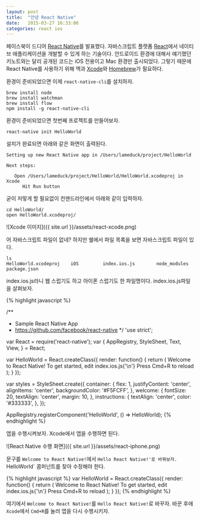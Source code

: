```yaml
---
layout: post
title:  "안녕 React Native"
date:   2015-03-27 16:33:06
categories: react ios
---
```

페이스북이 드디어 [React Native][react-native]를 발표했다. 자바스크립트 플랫폼 [React][react]에서 네이티브 애플리케이션을 개발할 수 있게 하는 기술이다. 안드로이드 환경에 대해서 얘기했던 키노트와는 달리 공개된 코드는 iOS 전용이고 Mac 환경만 출시되었다. 그렇기 때문에 React Native를 사용하기 위해 맥과 [Xcode][xcode]와 [Homebrew][homebrew]가 필요하다.

환경이 준비되었으면 이제 `react-native-cli`를 설치하자.

````
brew install node
brew install watchman
brew install flow
npm install -g react-native-cli

````

환경이 준비되었으면 첫번째 프로젝트를 만들어보자.

````
react-native init HelloWorld
````

설치가 완료되면 아래와 같은 화면이 출력된다.

````
Setting up new React Native app in /Users/lameduck/project/HelloWorld

Next steps:

   Open /Users/lameduck/project/HelloWorld/HelloWorld.xcodeproj in Xcode
      Hit Run button
````

굳이 저렇게 할 필요없이 컨맨드라인에서 아래와 같이 입력하자.

````
cd HelloWorld/
open HelloWorld.xcodeproj/
````

![Xcode 이미지]({{ site.url }}/assets/react-xcode.png)

어 자바스크립트 파일이 없네? 하지만 쉘에서 파일 목록을 보면 자바스크립트 파일이 있다.

````
ls
HelloWorld.xcodeproj    iOS         index.ios.js        node_modules        package.json
````

index.ios.js라니 웹 스럽기도 하고 아이폰 스럽기도 한 파일명이다. index.ios.js파일을 살펴보자.

{% highlight javascript %}

/**
 * Sample React Native App
 * https://github.com/facebook/react-native
 */
'use strict';

var React = require('react-native');
var {
  AppRegistry,
  StyleSheet,
  Text,
  View,
} = React;

var HelloWorld = React.createClass({
  render: function() {
    return (
      <View style={styles.container}>
        <Text style={styles.welcome}>
          Welcome to React Native!
        </Text>
        <Text style={styles.instructions}>
          To get started, edit index.ios.js{'\n'}
          Press Cmd+R to reload
        </Text>
      </View>
    );
  }
});

var styles = StyleSheet.create({
  container: {
    flex: 1,
    justifyContent: 'center',
    alignItems: 'center',
    backgroundColor: '#F5FCFF',
  },
  welcome: {
    fontSize: 20,
    textAlign: 'center',
    margin: 10,
  },
  instructions: {
    textAlign: 'center',
    color: '#333333',
  },
});

AppRegistry.registerComponent('HelloWorld', () => HelloWorld);
{% endhighlight %}

앱을 수행시켜보자. Xcode에서 앱을 수행하면 된다.

![React Native 수행 화면]({{ site.url }}/assets/react-iphone.png)

문구를 `Welcome to React Native!`에서 `Hello React Native!'로 바꿔보자. `HelloWorld` 콤퍼넌트를 찾아 수정해야 한다.

{% highlight javascript %}
var HelloWorld = React.createClass({
  render: function() {
    return (
      <View style={styles.container}>
        <Text style={styles.welcome}>
          Welcome to React Native!
        </Text>
        <Text style={styles.instructions}>
          To get started, edit index.ios.js{'\n'}
          Press Cmd+R to reload
        </Text>
      </View>
    );
  }
});
{% endhighlight %}

여기에서 `Welcome to React Native!`를 `Hello React Native!`로 바꾸자. 바꾼 후에 `Xcode`에서 `Cmd+R`를 눌러 앱을 다시 수행시키자.

[react]:        http://facebook.github.io/react/
[xcode]:        https://developer.apple.com/xcode/downloads/
[homebrew]:     http://brew.sh/
[react-native]: http://facebook.github.io/react-native/

